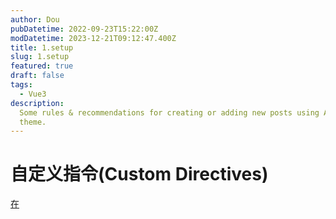 ```yaml
---
author: Dou
pubDatetime: 2022-09-23T15:22:00Z
modDatetime: 2023-12-21T09:12:47.400Z
title: 1.setup
slug: 1.setup
featured: true
draft: false
tags:
  - Vue3
description:
  Some rules & recommendations for creating or adding new posts using AstroPaper
  theme.
---
```


# 自定义指令(Custom Directives)
[在 <script setup> 中，任何以 v 开头的驼峰式命名的变量都可以被用作一个自定义指令。在上面的例子中，vFocus 即可以在模板中以 v-focus 的形式使用。](https://cn.vuejs.org/guide/reusability/custom-directives.html)
```vue
<script setup>
  // 在模板中启用 v-focus
  const vFocus = {
    mounted: (el) => el.focus()
  }
</script>

<template>
  <input v-focus />
</template>
```
```vue
export default {
  setup() {
    /*...*/
  },
  directives: {
    // 在模板中启用 v-focus
    focus: {
      /* ... */
    }
  }
}
```
